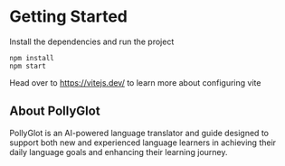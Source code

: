 # Getting Started
Install the dependencies and run the project
```
npm install
npm start
```

Head over to https://vitejs.dev/ to learn more about configuring vite
## About PollyGlot
PollyGlot is an AI-powered language translator and guide designed to support both new and experienced language learners in achieving their daily language goals and enhancing their learning journey.
